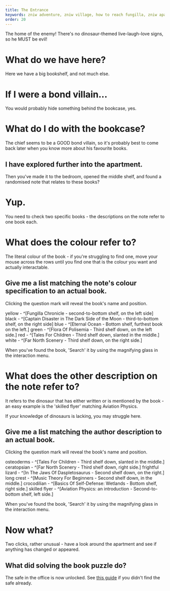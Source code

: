 ```yaml
---
title: The Entrance
keywords: zniw adventure, zniw village, how to reach fungilla, zniw apartment puzzle, zniw apartment puzzles
order: 20
---
```


The home of the enemy! There's no dinosaur-themed live-laugh-love signs, so he MUST be evil!

# What do we have here?
Here we have a big bookshelf, and not much else.

# If I were a bond villain...
You would probably hide something behind the bookcase, yes.

# What do I do with the bookcase?
The chief seems to be a GOOD bond villain, so it's probably best to come back later when you know more about his favourite books.

## I have explored further into the apartment.
Then you've made it to the bedroom, opened the middle shelf, and found a randomised note that relates to these books?

# Yup.
You need to check two specific books - the descriptions on the note refer to one book each.

# What does the colour refer to?
The literal colour of the book - if you're struggling to find one, move your mouse across the rows until you find one that is the colour you want and actually interactable.

## Give me a list matching the note's colour specification to an actual book.
Clicking the question mark will reveal the book's name and position.

yellow - ^[Fungilla Chronicle - second-to-bottom shelf, on the left side]
black - ^[Captain Disaster in The Dark Side of the Moon - third-to-bottom shelf, on the right side]
blue - ^[Eternal Ocean - Bottom shelf, furthest book on the left.]
green - ^[Flora Of Polisemia - Third shelf down, on the left side.]
red - ^[Tales For Children - Third shelf down, slanted in the middle.]
white - ^[Far North Scenery - Third shelf down, on the right side.]

When you've found the book, 'Search' it by using the magnifying glass in the interaction menu.

# What does the other description on the note refer to?
It refers to the dinosaur that has either written or is mentioned by the book - an easy example is the 'skilled flyer' matching Aviation Physics.

If your knowledge of dinosaurs is lacking, you may struggle here.

## Give me a list matching the author description to an actual book.
Clicking the question mark will reveal the book's name and position.

osteoderms - ^[Tales For Children - Third shelf down, slanted in the middle.]
ceratopsian - ^[Far North Scenery - Third shelf down, right side.]
frightful lizard - ^[In The Jaws Of Daspletosaurus - Second shelf down, on the right.]
long crest - ^[Music Theory For Beginners - Second shelf down, in the middle.]
crocodilian - ^[Basics Of Self-Defense: Wetlands - Bottom shelf, right side.]
skilled flyer - ^[Aviation Physics: an introduction  - Second-to-bottom shelf, left side.]

When you've found the book, 'Search' it by using the magnifying glass in the interaction menu.

# Now what?
Two clicks, rather unusual - have a look around the apartment and see if anything has changed or appeared.

## What did solving the book puzzle do?
The safe in the office is now unlocked. See [this guide](office.md) if you didn't find the safe already.